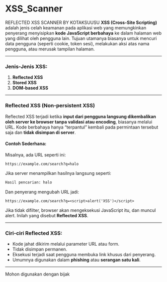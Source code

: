 # XSS_Scanner
REFLECTED XSS SCANNER BY KOTAKSUUSU
**XSS (Cross-Site Scripting)** adalah jenis celah keamanan pada aplikasi web yang memungkinkan penyerang menyisipkan **kode JavaScript berbahaya** ke dalam halaman web yang dilihat oleh pengguna lain. Tujuan utamanya biasanya untuk mencuri data pengguna (seperti cookie, token sesi), melakukan aksi atas nama pengguna, atau merusak tampilan halaman.

---

### Jenis-Jenis XSS:

1. **Reflected XSS**
2. **Stored XSS**
3. **DOM-based XSS**

---

### Reflected XSS (Non-persistent XSS)

Reflected XSS terjadi ketika **input dari pengguna langsung dikembalikan oleh server ke browser tanpa validasi atau encoding**, biasanya melalui URL. Kode berbahaya hanya “terpantul” kembali pada permintaan tersebut saja dan **tidak disimpan di server**.

#### Contoh Sederhana:

Misalnya, ada URL seperti ini:

```
https://example.com/search?q=halo
```

Jika server menampilkan hasilnya langsung seperti:

```html
Hasil pencarian: halo
```

Dan penyerang mengubah URL jadi:

```
https://example.com/search?q=<script>alert('XSS')</script>
```

Jika tidak difilter, browser akan mengeksekusi JavaScript itu, dan muncul alert. Inilah yang disebut **Reflected XSS**.

---

### Ciri-ciri Reflected XSS:

* Kode jahat dikirim melalui parameter URL atau form.
* Tidak disimpan permanen.
* Eksekusi terjadi saat pengguna membuka link khusus dari penyerang.
* Umumnya digunakan dalam **phishing** atau **serangan satu kali**.

---

Mohon digunakan dengan bijak
